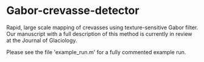 # Gabor-crevasse-detector
Rapid, large scale mapping of crevasses using texture-sensitive Gabor filter. Our manuscript with a full description of this method is currently in review at the Journal of Glaciology.

Please see the file 'example_run.m' for a fully commented example run.
